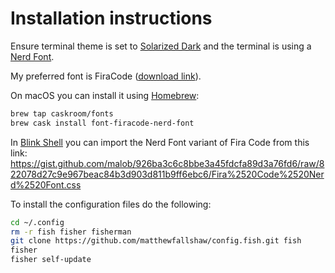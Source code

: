 # Installation instructions
Ensure terminal theme is set to [Solarized Dark](http://ethanschoonover.com/solarized) and the terminal is using a [Nerd Font](https://nerdfonts.com).

My preferred font is FiraCode ([download link](https://github.com/ryanoasis/nerd-fonts/releases/download/v1.1.0/FiraCode.zip)). 

On macOS you can install it using [Homebrew](https://brew.sh):
```bash
brew tap caskroom/fonts
brew cask install font-firacode-nerd-font
```

In [Blink Shell](https://www.blink.sh) you can import the Nerd Font variant of Fira Code from this link:
https://gist.github.com/malob/926ba3c6c8bbe3a45fdcfa89d3a76fd6/raw/822078d27c9e967beac84b3d903d811b9ff6ebc6/Fira%2520Code%2520Nerd%2520Font.css

To install the configuration files do the following:
```bash
cd ~/.config
rm -r fish fisher fisherman
git clone https://github.com/matthewfallshaw/config.fish.git fish
fisher
fisher self-update
```
